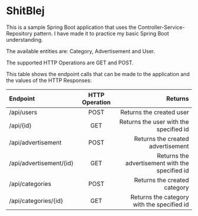# ShitBlej

This is a sample Spring Boot application that uses the Controller-Service-Repository pattern. I have made it to practice my basic Spring Boot understanding.

The available entities are: Category, Advertisement and User.

The supported HTTP Operations are GET and POST.

This table shows the endpoint calls that can be made to the application and the values of the HTTP Responses:

| Endpoint      | HTTP Operation | Returns       |
| :---          |     :----:     |          ---: |
| /api/users        | POST          | Returns the created user   |
| /api/{id}     | GET           | Returns the user with the specified id      |
| /api/advertisement | POST | Returns the created advertisement |
| /api/advertisement/{id} | GET | Returns the advertisement with the specified id |
| /api/categories | POST | Returns the created category|
| /api/categories/{id} | GET | Returns the category with the specified id |
